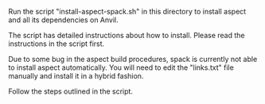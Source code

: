 Run the script "install-aspect-spack.sh" in this directory to install aspect and all its
dependencies on Anvil.

The script has detailed instructions about how to install. Please read the instructions in
the script first.

Due to some bug in the aspect build procedures, spack is currently not able to install
aspect automatically. You will need to edit the "links.txt" file manually and install it
in a hybrid fashion.

Follow the steps outlined in the script.
